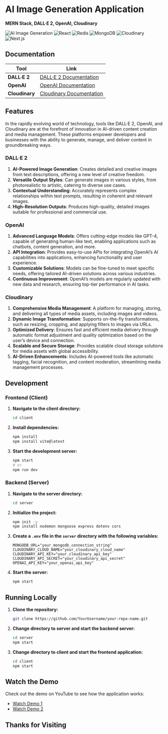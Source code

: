 # AI Image Generation Application
**MERN Stack, DALL·E 2, OpenAI, Cloudinary**

![AI Image Generation](https://camo.githubusercontent.com/c8af3418f8fe508aed1c66f474b50f9e9d8f64db648d1bd947527b35b6243a99/68747470733a2f2f696d672e736869656c64732e696f2f62616467652f636861744750542d3734616139633f7374796c653d666f722d7468652d6261646765266c6f676f3d6f70656e6169266c6f676f436f6c6f723d7768697465)
![React](https://shields.io/badge/react-black?logo=react&style=for-the-badge)
![Redis](https://camo.githubusercontent.com/06d936bcad9d3f9d0e611e9afa230ebdefcac4074b7d97c425a3346495db190c/68747470733a2f2f696d672e736869656c64732e696f2f62616467652f72656475782d2532333539336438382e7376673f7374796c653d666f722d7468652d6261646765266c6f676f3d7265647578266c6f676f436f6c6f723d7768697465)
![MongoDB](https://camo.githubusercontent.com/7e95531437f8c91626ae46cb69240160dfde5c39c1119c550cd174ba8a19e712/68747470733a2f2f696d672e736869656c64732e696f2f62616467652f4d6f6e676f44422d2532333465613934622e7376673f7374796c653d666f722d7468652d6261646765266c6f676f3d6d6f6e676f6462266c6f676f436f6c6f723d7768697465)
![Cloudinary](https://camo.githubusercontent.com/3b41d3ae73bc489dbb2be32e772cc814e3a76e372027056c72e5b970c04684a5/68747470733a2f2f696d672e736869656c64732e696f2f62616467652f7461696c77696e646373732d2532333338423241432e7376673f7374796c653d666f722d7468652d6261646765266c6f676f3d7461696c77696e642d637373266c6f676f436f6c6f723d7768697465)
![Next.js](https://camo.githubusercontent.com/02979d993257856f05ea5d7452f62c20dd4a7a200939dd25ff811afb1e954823/68747470733a2f2f696d672e736869656c64732e696f2f62616467652f4e657874253230436c6f75642d3042393444453f7374796c653d666f722d7468652d6261646765266c6f676f3d6e657874636c6f7564266c6f676f436f6c6f723d7768697465)

## Documentation
| Tool          | Link                                                                                             |
| -------------- | ------------------------------------------------------------------------------------------------ |
| **DALL·E 2**  | [DALL·E 2 Documentation](https://platform.openai.com/docs/guides/images/introduction)            |
| **OpenAI**    | [OpenAI Documentation](https://platform.openai.com/docs/concepts)                                |
| **Cloudinary**| [Cloudinary Documentation](https://cloudinary.com/documentation/image_upload_api_reference)     |

## Features
In the rapidly evolving world of technology, tools like DALL·E 2, OpenAI, and Cloudinary are at the forefront of innovation in AI-driven content creation and media management. These platforms empower developers and businesses with the ability to generate, manage, and deliver content in groundbreaking ways.

### **DALL·E 2**
1. **AI-Powered Image Generation**: Creates detailed and creative images from text descriptions, offering a new level of creative freedom.
2. **Versatile Output Styles**: Can generate images in various styles, from photorealistic to artistic, catering to diverse use cases.
3. **Contextual Understanding**: Accurately represents complex relationships within text prompts, resulting in coherent and relevant images.
4. **High-Resolution Outputs**: Produces high-quality, detailed images suitable for professional and commercial use.

### **OpenAI**
1. **Advanced Language Models**: Offers cutting-edge models like GPT-4, capable of generating human-like text, enabling applications such as chatbots, content generation, and more.
2. **API Integration**: Provides easy-to-use APIs for integrating OpenAI’s AI capabilities into applications, enhancing functionality and user experience.
3. **Customizable Solutions**: Models can be fine-tuned to meet specific needs, offering tailored AI-driven solutions across various industries.
4. **Continuous Improvement**: OpenAI’s models are regularly updated with new data and research, ensuring top-tier performance in AI tasks.

### **Cloudinary**
1. **Comprehensive Media Management**: A platform for managing, storing, and delivering all types of media assets, including images and videos.
2. **Dynamic Image Transformation**: Supports on-the-fly transformations, such as resizing, cropping, and applying filters to images via URLs.
3. **Optimized Delivery**: Ensures fast and efficient media delivery through automatic format adjustment and quality optimization based on the user’s device and connection.
4. **Scalable and Secure Storage**: Provides scalable cloud storage solutions for media assets with global accessibility.
5. **AI-Driven Enhancements**: Includes AI-powered tools like automatic tagging, facial recognition, and content moderation, streamlining media management processes.

## Development

### Frontend (Client)
1. **Navigate to the client directory:**
    ```bash
    cd client
    ```

2. **Install dependencies:**
    ```bash
    npm install
    npm install vite@latest
    ```

3. **Start the development server:**
    ```bash
    npm start
    # or
    npm run dev
    ```

### Backend (Server)
1. **Navigate to the server directory:**
    ```bash
    cd server
    ```

2. **Initialize the project:**
    ```bash
    npm init -y
    npm install nodemon mongoose express dotenv cors
    ```

3. **Create a `.env` file in the `server` directory with the following variables:**
    ```env
    MONGODB_URL="your_mongodb_connection_string"
    CLOUDINARY_CLOUD_NAME="your_cloudinary_cloud_name"
    CLOUDINARY_API_KEY="your_cloudinary_api_key"
    CLOUDINARY_API_SECRET="your_cloudinary_api_secret"
    OPENAI_API_KEY="your_openai_api_key"
    ```

4. **Start the server:**
    ```bash
    npm start
    ```

## Running Locally

1. **Clone the repository:**
    ```bash
    git clone https://github.com/YourUsername/your-repo-name.git
    ```

2. **Change directory to server and start the backend server:**
    ```bash
    cd server
    npm start
    ```

3. **Change directory to client and start the frontend application:**
    ```bash
    cd client
    npm start
    ```

## Watch the Demo

Check out the demo on YouTube to see how the application works:
- [Watch Demo 1](https://www.youtube.com/watch?v=ok9mHOuvVSI)
- [Watch Demo 2](https://www.youtube.com/watch?v=jtpgGfMI19I)

## Thanks for Visiting

